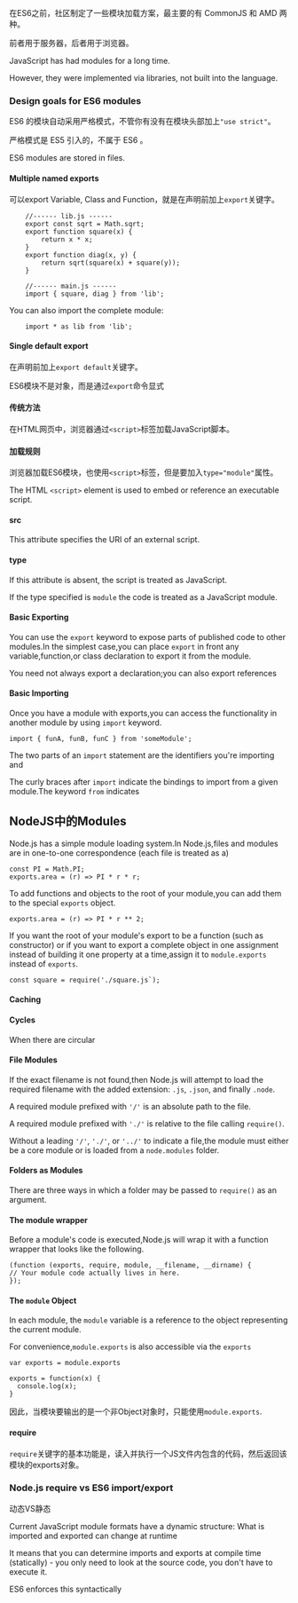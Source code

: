 在ES6之前，社区制定了一些模块加载方案，最主要的有 CommonJS 和 AMD 两种。

前者用于服务器，后者用于浏览器。

JavaScript has had modules for a long time.

However, they were implemented via libraries, not built into the language.

### Design goals for ES6 modules



ES6 的模块自动采用严格模式，不管你有没有在模块头部加上` "use strict" `。

严格模式是 ES5 引入的，不属于 ES6 。

ES6 modules are stored in files.

#### Multiple named exports

可以export Variable, Class and Function，就是在声明前加上`export`关键字。

        //------ lib.js ------
        export const sqrt = Math.sqrt;
        export function square(x) {
            return x * x;
        }
        export function diag(x, y) {
            return sqrt(square(x) + square(y));
        }
        
        //------ main.js ------
        import { square, diag } from 'lib';
       
You can also import the complete module:    

        import * as lib from 'lib';

#### Single default export   

在声明前加上`export default`关键字。

ES6模块不是对象，而是通过`export`命令显式

#### 传统方法
在HTML网页中，浏览器通过`<script>`标签加载JavaScript脚本。

#### 加载规则
浏览器加载ES6模块，也使用`<script>`标签，但是要加入`type="module"`属性。

The HTML `<script>` element is used to embed or reference an executable script.

#### src
This attribute specifies the URI of an external script.

#### type
If this attribute is absent, the script is treated as JavaScript.

If the type specified is `module` the code is treated as a JavaScript module.



#### Basic Exporting

You can use the `export` keyword to expose parts of published code to other modules.In the simplest case,you can place `export` in front any variable,function,or class declaration to export it from the module.

You need not always export a declaration;you can also export references

#### Basic Importing

Once you have a module with exports,you can access the functionality in another module by using `import` keyword.

    import { funA, funB, funC } from 'someModule';

The two parts of an `import` statement are the identifiers you're importing and

The curly braces after `import` indicate the bindings to import from a given module.The keyword `from` indicates 


## NodeJS中的Modules

Node.js has a simple module loading system.In Node.js,files and modules are in one-to-one correspondence (each file is treated as a)

    const PI = Math.PI;
    exports.area = (r) => PI * r * r;
    
To add functions and objects to the root of your module,you can add them to the special `exports` object.

    exports.area = (r) => PI * r ** 2;

If you want the root of your module's export to be a function (such as constructor) or if you want to export a complete object in one assignment instead of building it one property at a time,assign it to  `module.exports` instead of `exports`.

    const square = require('./square.js`);
  
#### Caching

#### Cycles

When there are circular 

#### File Modules

If the exact filename is not found,then Node.js will attempt to load the required filename with the added extension: `.js`, `.json`, and finally `.node`.

A required module prefixed with `'/'` is an absolute path to the file.

A required module prefixed with `'./'` is relative to the file calling `require()`. 

Without a leading  `'/'`, `'./'`, or `'../'` to indicate a file,the module must either be a core module or is loaded from a `node.modules` folder.

#### Folders as Modules

There are three ways in which a folder may be passed to `require()` as an argument.

#### The module wrapper
Before a module's code is executed,Node.js will wrap it with a function wrapper that looks like the following.

    (function (exports, require, module, __filename, __dirname) {
    // Your module code actually lives in here.
    });

#### The `module` Object
In each module, the `module` variable is a reference to the object representing the current module.

For convenience,`module.exports` is also accessible via the `exports`

    var exports = module.exports
    
    exports = function(x) {
      console.log(x);
    }
    
因此，当模块要输出的是一个非Object对象时，只能使用`module.exports`.


#### require

`require`关键字的基本功能是，读入并执行一个JS文件内包含的代码，然后返回该模块的exports对象。


### Node.js require vs ES6 import/export

动态VS静态

Current JavaScript module formats have a dynamic structure: What is imported and exported can change at runtime 

It means that you can determine imports and exports at compile time (statically) - you only need to look at the source code, you don't have to execute it.

ES6 enforces this syntactically
